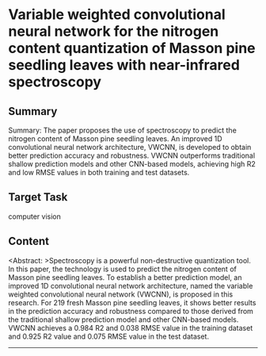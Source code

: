 # Variable weighted convolutional neural network for the nitrogen content quantization of Masson pine seedling leaves with near-infrared spectroscopy

## Summary

Summary: The paper proposes the use of spectroscopy to predict the nitrogen content of Masson pine seedling leaves. An improved 1D convolutional neural network architecture, VWCNN, is developed to obtain better prediction accuracy and robustness. VWCNN outperforms traditional shallow prediction models and other CNN-based models, achieving high R2 and low RMSE values in both training and test datasets.


## Target Task

computer vision

## Content

<Abstract: >Spectroscopy is a powerful non-destructive quantization tool. In this paper, the technology is used to predict the nitrogen content of Masson pine seedling leaves. To establish a better prediction model, an improved 1D convolutional neural network architecture, named the variable weighted convolutional neural network (VWCNN), is proposed in this research. For 219 fresh Masson pine seedling leaves, it shows better results in the prediction accuracy and robustness compared to those derived from the traditional shallow prediction model and other CNN-based models. VWCNN achieves a 0.984 R2 and 0.038 RMSE value in the training dataset and 0.925 R2 value and 0.075 RMSE value in the test dataset.



---

